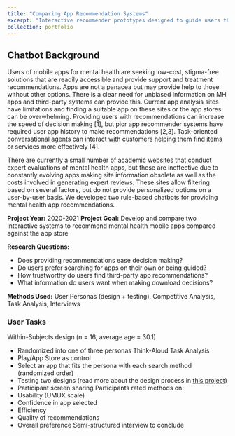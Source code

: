 ```yaml
---
title: "Comparing App Recommendation Systems"
excerpt: "Interactive recommender prototypes designed to guide users through a set of questions to present them with a personalized set of suggested mental health apps<br><br><img src='/images/CoverImages/App_Eval_Cover.png' alt = 'Evaluative Research. Comparing App Recommendation Systems. Usability testing of three methods for app searching. Usability Testing, Personas, Mixed-Methods'>"
collection: portfolio
---
```


## Chatbot Background
Users of mobile apps for mental health are seeking low-cost, stigma-free solutions that are readily accessible and provide support and treatment recommendations. Apps are not a panacea but may provide help to those without other options. There is a clear need for unbiased information on MH apps and third-party systems can provide this. Current app analysis sites have limitations and finding a suitable app on these sites or the app stores can be overwhelming. Providing users with recommendations can increase the speed of decision making [1], but pior app recommender systems have required user app history to make recommendations [2,3]. Task-oriented conversational agents can interact with customers helping them find items or services more effectively [4].

There are currently a small number of academic websites that conduct expert evaluations of mental health apps, but these are ineffective due to constantly evolving apps making site information obsolete as well as the costs involved in generating expert reviews. These sites allow filtering based on several factors, but do not provide personalized options on a user-by-user basis. We developed two rule-based chatbots for providing mental health app recommendations. 

**Project Year:** 2020-2021
**Project Goal:** Develop and compare two interactive systems to recommend mental health mobile apps compared against the app store<br>

**Research Questions:**
- Does providing recommendations ease decision making?
- Do users prefer searching for apps on their own or being guided?
- How trustworthy do users find third-party app recommendations?
- What information do users want when making download decisions?

**Methods Used:** User Personas (design + testing), Competitive Analysis, Task Analysis, Interviews

### User Tasks
Within-Subjects design (n = 16, average age = 30.1)
- Randomized into one of three personas
Think-Aloud Task Analysis
- Play/App Store as control
- Select an app that fits the persona with each search method (randomized order)
- Testing two designs (read more about the design process in [this project](https://tessaeagle.github.io/portfolio/portfolio-32/))
- Participant screen sharing
Participants rated methods on:
- Usability (UMUX scale)
- Confidence in app selected
- Efficiency
- Quality of recommendations
- Overall preference
Semi-structured interview to conclude





